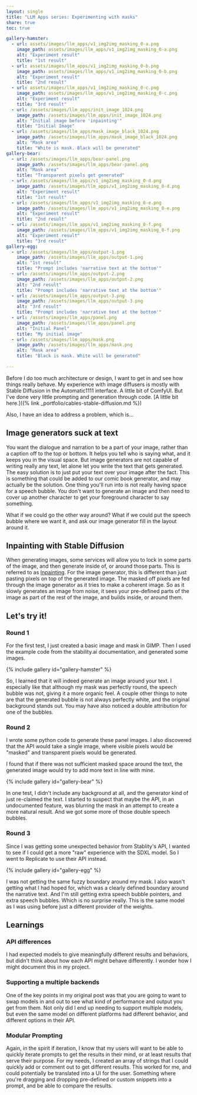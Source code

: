 ```yaml
---
layout: single
title: "LLM Apps series: Experimenting with masks"
share: true
toc: true

gallery-hamster:
  - url: assets/images/llm_apps/v1_img2img_masking_0-a.png
    image_path: assets/images/llm_apps/v1_img2img_masking_0-a.png
    alt: "Experiment result"
    title: "1st result"
  - url: assets/images/llm_apps/v1_img2img_masking_0-b.png
    image_path: assets/images/llm_apps/v1_img2img_masking_0-b.png
    alt: "Experiment result"
    title: "2nd result"
  - url: assets/images/llm_apps/v1_img2img_masking_0-c.png
    image_path: assets/images/llm_apps/v1_img2img_masking_0-c.png
    alt: "Experiment result"
    title: "3rd result"
  - url: /assets/images/llm_apps/init_image_1024.png
    image_path: /assets/images/llm_apps/init_image_1024.png
    alt: "Initial image before 'inpainting'"
    title: "Initial Image"
  - url: /assets/images/llm_apps/mask_image_black_1024.png
    image_path: /assets/images/llm_apps/mask_image_black_1024.png
    alt: "Mask area"
    title: "White is mask. Black will be generated"
gallery-bear:
  - url: /assets/images/llm_apps/bear-panel.png
    image_path: /assets/images/llm_apps/bear-panel.png
    alt: "Mask area"
    title: "Transparent pixels get generated"
  - url: /assets/images/llm_apps/v1_img2img_masking_0-d.png
    image_path: /assets/images/llm_apps/v1_img2img_masking_0-d.png
    alt: "Experiment result"
    title: "1st result"
  - url: /assets/images/llm_apps/v1_img2img_masking_0-e.png
    image_path: /assets/images/llm_apps/v1_img2img_masking_0-e.png
    alt: "Experiment result"
    title: "2nd result"
  - url: /assets/images/llm_apps/v1_img2img_masking_0-f.png
    image_path: /assets/images/llm_apps/v1_img2img_masking_0-f.png
    alt: "Experiment result"
    title: "3rd result"
gallery-egg:
  - url: /assets/images/llm_apps/output-1.png
    image_path: /assets/images/llm_apps/output-1.png
    alt: "1st result"
    title: "Prompt includes 'narrative text at the bottom'"
  - url: /assets/images/llm_apps/output-2.png
    image_path: /assets/images/llm_apps/output-2.png
    alt: "2nd result"
    title: "Prompt includes 'narrative text at the bottom'"
  - url: /assets/images/llm_apps/output-3.png
    image_path: /assets/images/llm_apps/output-3.png
    alt: "3rd result"
    title: "Prompt includes 'narrative text at the bottom'"
  - url: /assets/images/llm_apps/panel.png
    image_path: /assets/images/llm_apps/panel.png
    alt: "Initial Panel"
    title: "My initial image"
  - url: /assets/images/llm_apps/mask.png
    image_path: /assets/images/llm_apps/mask.png
    alt: "Mask area"
    title: "Black is mask. White will be generated"
  
---
```

Before I do too much architecture or design, I want to get in and see how things really behave. My experience with image diffusers is mostly with Stable Diffusion in the Automatic1111 interface. A little bit of ComfyUI. But I've done very little prompting and generation through code. [A little bit here.]({% link _portfolio/cables-stable-diffusion.md %})

Also, I have an idea to address a problem, which is...

## Image generators suck at text
You want the dialogue and narration to be a part of your image, rather than a caption off to the top or bottom. It helps you tell who is saying what, and it keeps you in the visual space. But image generators are not capable of writing really any text, let alone let you write the text that gets generated. The easy solution is to just put your text over your image after the fact. This is something that could be added to our comic book generator, and may actually be the solution. One thing you'll run into is not really having space for a speech bubble. You don't want to generate an image and then need to cover up another character to get your foreground character to say something.

What if we could go the other way around? What if we could put the speech bubble where we want it, and ask our image generator fill in the layout around it.

## Inpainting with Stable Diffusion
When generating images, some services will allow you to lock in some parts of the image, and then generate inside of, or around those parts. This is referred to as [Inpainting](https://getimg.ai/guides/inpainting-with-stable-diffusion). For the image generator, this is different than just pasting pixels on top of the generated image. The masked off pixels are fed through the image generator as it tries to make a coherent image. So as it slowly generates an image from noise, it sees your pre-defined parts of the image as part of the rest of the image, and builds inside, or around them.

## Let's try it!

### Round 1

For the first test, I just created a basic image and mask in GIMP. Then I used the example code from the stability.ai documentation, and generated some images.

{% include gallery id="gallery-hamster" %}

So, I learned that it will indeed generate an image around your text. I especially like that although my mask was perfectly round, the speech bubble was not, giving it a more organic feel. A couple other things to note are that the generated bubble is not always perfectly white, and the original background stands out. You may have also noticed a double attribution for one of the bubbles.

### Round 2

I wrote some python code to generate these panel images. I also discovered that the API would take a single image, where visible pixels would be "masked" and transparent pixels would be generated.

I found that if there was not sufficient masked space around the text, the generated image would try to add more text in line with mine.

{% include gallery id="gallery-bear" %}

In one test, I didn't include any background at all, and the generator kind of just re-claimed the text. I started to suspect that maybe the API, in an undocumented feature, was blurring the mask in an attempt to create a more natural result. And we got some more of those double speech bubbles.

### Round 3

Since I was getting some unexpected behavior from Stablity's API, I wanted to see if I could get a more "raw" experience with the SDXL model. So I went to Replicate to use their API instead.

{% include gallery id="gallery-egg" %}

I was not getting the same fuzzy boundary around my mask. I also wasn't getting what I had hoped for, which was a clearly defined boundary around the narrative text. And I'm still getting extra speech bubble pointers, and extra speech bubbles. Which is no surprise really. This is the same model as I was using before just a different provider of the weights.

## Learnings

### API differences

I had expected models to give meaningfully different results and behaviors, but didn't think about how each API might behave differently. I wonder how I might document this in my project.

### Supporting a multiple backends

One of the key points in my original post was that you are going to want to swap models in and out to see what kind of performance and output you get from them. Not only did I end up needing to support multiple models, but even the same model on different platforms had different behavior, and different options in their API.

### Modular Prompting

Again, in the spirit if iteration, I know that my users will want to be able to quickly iterate prompts to get the results in their mind, or at least results that serve their purpose. For my needs, I created an array of strings that I could quickly add or comment out to get different results. This worked for me, and could potentially be translated into a UI for the user. Something where you're dragging and dropping pre-defined or custom snippets into a prompt, and be able to compare the results.